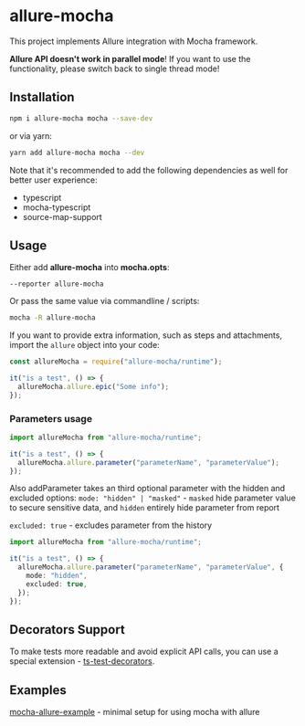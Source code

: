 # allure-mocha

This project implements Allure integration with Mocha framework.

**Allure API doesn't work in parallel mode**! If you want to use the functionality, please switch back to single thread mode!

## Installation

```bash
npm i allure-mocha mocha --save-dev
```

or via yarn:

```bash
yarn add allure-mocha mocha --dev
```

Note that it's recommended to add the following dependencies as well for better user experience:

- typescript
- mocha-typescript
- source-map-support

## Usage

Either add **allure-mocha** into **mocha.opts**:

```text
--reporter allure-mocha
```

Or pass the same value via commandline / scripts:

```bash
mocha -R allure-mocha
```

If you want to provide extra information, such as steps and attachments, import the `allure` object
into your code:

```javascript
const allureMocha = require("allure-mocha/runtime");

it("is a test", () => {
  allureMocha.allure.epic("Some info");
});
```

### Parameters usage

```ts
import allureMocha from "allure-mocha/runtime";

it("is a test", () => {
  allureMocha.allure.parameter("parameterName", "parameterValue");
});
```

Also addParameter takes an third optional parameter with the hidden and excluded options:
`mode: "hidden" | "masked"` - `masked` hide parameter value to secure sensitive data, and `hidden` entirely hide parameter from report

`excluded: true` - excludes parameter from the history

```ts
import allureMocha from "allure-mocha/runtime";

it("is a test", () => {
  allureMocha.allure.parameter("parameterName", "parameterValue", {
    mode: "hidden",
    excluded: true,
  });
});
```

## Decorators Support

To make tests more readable and avoid explicit API calls, you can use a special extension - [ts-test-decorators](https://github.com/sskorol/ts-test-decorators).

## Examples

[mocha-allure-example](https://github.com/vovsemenv/mocha-allure-example) - minimal setup for using mocha with allure
